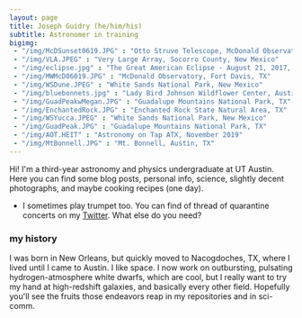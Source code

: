 ```yaml
---
layout: page
title: Joseph Guidry (he/him/his)
subtitle: Astronomer in training
bigimg:
 - "/img/McDSunset0619.JPG" : "Otto Struve Telescope, McDonald Observatory, Fort Davis, TX"
 - "/img/VLA.JPEG" : "Very Large Array, Socorro County, New Mexico"
 - "/img/eclipse.jpg" : "The Great American Eclipse - August 21, 2017, Johnson City, IL"
 - "/img/MWMcD06019.JPG" : "McDonald Observatory, Fort Davis, TX"
 - "/img/WSDune.JPEG" : "White Sands National Park, New Mexico"
 - "/img/bluebonnets.jpg" : "Lady Bird Johnson Wildflower Center, Austin, TX"
 - "/img/GuadPeakwMegan.JPG" : "Guadalupe Mountains National Park, TX"
 - "/img/EnchantedRock.JPG" : "Enchanted Rock State Natural Area, TX"
 - "/img/WSYucca.JPEG" : "White Sands National Park, New Mexico"
 - "/img/GuadPeak.JPG" : "Guadalupe Mountains National Park, TX"
 - "/img/AOT.HEIT" : "Astronomy on Tap ATX, November 2019"
 - "/img/MtBonnell.JPG" : "Mt. Bonnell, Austin, TX"
---
```


Hi! I'm a third-year astronomy and physics undergraduate at UT Austin. Here you can find some blog posts, personal info, science, slightly decent photographs, and maybe cooking recipes (one day). 

- I sometimes play trumpet too. You can find of thread of quarantine concerts on my [Twitter](https://twitter.com/astrojoeg/status/1241500030877544449?s=20).
What else do you need?

### my history

I was born in New Orleans, but quickly moved to Nacogdoches, TX, where I lived until I came to Austin. I like space. I now work on outbursting, pulsating hydrogen-atmosphere white dwarfs, which are cool, but I really want to try my hand at high-redshift galaxies, and basically every other field. Hopefully you'll see the fruits those endeavors reap in my repositories and in sci-comm.
